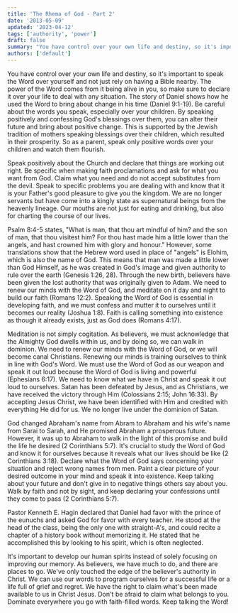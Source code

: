 ```yaml
---
title: 'The Rhema of God - Part 2'
date: '2013-05-09'
updated: '2023-04-12'
tags: ['authority', 'power']
draft: false
summary: "You have control over your own life and destiny, so it's important to speak the Word over yourself and not just rely on having a Bible nearby. The power of the Word comes from it being alive in you, so make sure to declare it over your life to deal with any situation."
authors: ['default']
---
```


You have control over your own life and destiny, so it's important to speak the Word over yourself and not just rely on having a Bible nearby. The power of the Word comes from it being alive in you, so make sure to declare it over your life to deal with any situation. The story of Daniel shows how he used the Word to bring about change in his time (Daniel 9:1-19). Be careful about the words you speak, especially over your children. By speaking positively and confessing God's blessings over them, you can alter their future and bring about positive change. This is supported by the Jewish tradition of mothers speaking blessings over their children, which resulted in their prosperity. So as a parent, speak only positive words over your children and watch them flourish.

Speak positively about the Church and declare that things are working out right. Be specific when making faith proclamations and ask for what you want from God. Claim what you need and do not accept substitutes from the devil. Speak to specific problems you are dealing with and know that it is your Father's good pleasure to give you the kingdom. We are no longer servants but have come into a kingly state as supernatural beings from the heavenly lineage. Our mouths are not just for eating and drinking, but also for charting the course of our lives.

Psalm 8:4-5 states, "What is man, that thou art mindful of him? and the son of man, that thou visitest him? For thou hast made him a little lower than the angels, and hast crowned him with glory and honour." However, some translations show that the Hebrew word used in place of "angels" is Elohim, which is also the name of God. This means that man was made a little lower than God Himself, as he was created in God's image and given authority to rule over the earth (Genesis 1:26, 28). Through the new birth, believers have been given the lost authority that was originally given to Adam. We need to renew our minds with the Word of God, and meditate on it day and night to build our faith (Romans 12:2). Speaking the Word of God is essential in developing faith, and we must confess and mutter it to ourselves until it becomes our reality (Joshua 1:8). Faith is calling something into existence as though it already exists, just as God does (Romans 4:17).

Meditation is not simply cogitation. As believers, we must acknowledge that the Almighty God dwells within us, and by doing so, we can walk in dominion. We need to renew our minds with the Word of God, or we will become canal Christians. Renewing our minds is training ourselves to think in line with God's Word. We must use the Word of God as our weapon and speak it out loud because the Word of God is living and powerful (Ephesians 6:17). We need to know what we have in Christ and speak it out loud to ourselves. Satan has been defeated by Jesus, and as Christians, we have received the victory through Him (Colossians 2:15; John 16:33). By accepting Jesus Christ, we have been identified with Him and credited with everything He did for us. We no longer live under the dominion of Satan.

God changed Abraham's name from Abram to Abraham and his wife's name from Sarai to Sarah, and He promised Abraham a prosperous future. However, it was up to Abraham to walk in the light of this promise and build the life he desired (2 Corinthians 5:7). It's crucial to study the Word of God and know it for ourselves because it reveals what our lives should be like (2 Corinthians 3:18). Declare what the Word of God says concerning your situation and reject wrong names from men. Paint a clear picture of your desired outcome in your mind and speak it into existence. Keep talking about your future and don't give in to negative things others say about you. Walk by faith and not by sight, and keep declaring your confessions until they come to pass (2 Corinthians 5:7).

Pastor Kenneth E. Hagin declared that Daniel had favor with the prince of the eunuchs and asked God for favor with every teacher. He stood at the head of the class, being the only one with straight-A's, and could recite a chapter of a history book without memorizing it. He stated that he accomplished this by looking to his spirit, which is often neglected.

It's important to develop our human spirits instead of solely focusing on improving our memory. As believers, we have much to do, and there are places to go. We've only touched the edge of the believer's authority in Christ. We can use our words to program ourselves for a successful life or a life full of grief and regret. We have the right to claim what's been made available to us in Christ Jesus. Don't be afraid to claim what belongs to you. Dominate everywhere you go with faith-filled words. Keep talking the Word!
